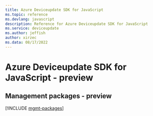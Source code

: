 ```yaml
---
title: Azure Deviceupdate SDK for JavaScript
ms.topic: reference
ms.devlang: javascript
description: Reference for Azure Deviceupdate SDK for JavaScript
ms.service: deviceupdate
ms.author: jeffish
author: xirzec
ms.data: 08/17/2022
---
```

# Azure Deviceupdate SDK for JavaScript - preview

## Management packages - preview
[!INCLUDE [mgmt-packages](deviceupdate-mgmt-index.md)]